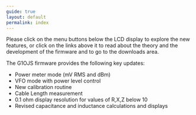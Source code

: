 ```yaml
---
guide: true
layout: default
permalink: index
---
```

Please click on the menu buttons below the LCD display to explore the new features, or click on the links above it to read about the theory and the development of the firmware and to go to the downloads area.

The G1OJS firmware provides the following key updates:
 *  Power meter mode (mV RMS and dBm)
 *  VFO mode with power level control
 *  New calibration routine 
 *  Cable Length measurement
 *  0.1 ohm display resolution for values of R,X,Z below 10
 *  Revised capacitance and inductance calculations and displays

